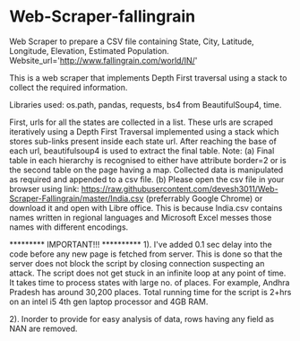 # Web-Scraper-fallingrain
Web Scraper to prepare a CSV file containing State, City, Latitude, Longitude, Elevation, Estimated Population.
Website_url='http://www.fallingrain.com/world/IN/'

This is a web scraper that implements Depth First traversal using a stack to collect the required information.

Libraries used:
os.path, pandas, requests, bs4 from BeautifulSoup4, time.

First, urls for all the states are collected in a list.
These urls are scraped iteratively using a Depth First Traversal implemented using a stack which stores sub-links present inside each state url.
After reaching the base of each url, beautifulsoup4 is used to extract the final table.
Note: 
(a) Final table in each hierarchy is recognised to either have attribute border=2 or is the second table on the page having a map.
Collected data is manipulated as required and appended to a csv file.
(b) Please open the csv file in your browser using link: https://raw.githubusercontent.com/devesh3011/Web-Scraper-Fallingrain/master/India.csv (preferrably Google Chrome) or download it and open with Libre office. This is because India.csv contains names written in regional languages and Microsoft Excel messes those names with different encodings.


********* IMPORTANT!!! **********
1). I've added 0.1 sec delay into the code before any new page is fetched from server. This is done so that the server does not block the script by closing connection suspecting an attack. The script does not get stuck in an infinite loop at any point of time. It takes time to process states with large no. of places. For example, Andhra Pradesh has around 30,200 places. Total running time for the script is 2+hrs on an intel i5 4th gen laptop processor and 4GB RAM. 

2). Inorder to provide for easy analysis of data, rows having any field as NAN are removed.

